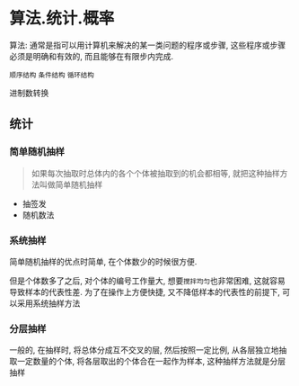 # 算法.统计.概率

算法: 通常是指可以用计算机来解决的某一类问题的程序或步骤, 这些程序或步骤必须是明确和有效的, 而且能够在有限步内完成.

`顺序结构` `条件结构` `循环结构`

进制数转换


## 统计

### 简单随机抽样

> 如果每次抽取时总体内的各个个体被抽取到的机会都相等, 就把这种抽样方法叫做简单随机抽样

+ 抽签发
+ 随机数法

### 系统抽样

简单随机抽样的优点时简单, 在个体数少的时候很方便.

但是个体数多了之后, 对个体的编号工作量大, 想要`搅拌均匀`也非常困难, 这就容易导致样本的代表性差. 为了在操作上方便快捷, 又不降低样本的代表性的前提下, 可以采用系统抽样方法



### 分层抽样

一般的, 在抽样时, 将总体分成互不交叉的层, 然后按照一定比例, 从各层独立地抽取一定数量的个体, 将各层取出的个体合在一起作为样本, 这种抽样方法就是分层抽样

